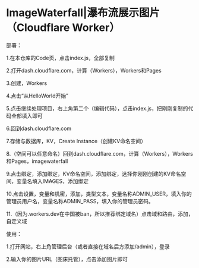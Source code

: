 # ImageWaterfall|瀑布流展示图片（Cloudflare Worker）

部署：

1.在本仓库的Code页，点击index.js，全部复制

2.打开dash.cloudflare.com，计算（Workers），Workers和Pages

3.创建，Workers

4.点击“从HelloWorld开始”

5.点击继续处理项目，右上角第二个（编辑代码），点击index.js，把刚刚复制的代码全部填入即可

6.回到dash.cloudflare.com

7.存储与数据库，KV，Create Instance（创建KV命名空间）

8.（空间可以任意命名）回到dash.cloudflare.com，计算（Workers），Workers和Pages，imagewaterfall

9.点击绑定，添加绑定，KV命名空间，添加绑定，选择你刚刚创建的KV命名空间，变量名填入IMAGES，添加绑定

10.点击设置，变量和机密，添加，类型文本，变量名称ADMIN_USER，填入你的管理员用户名，变量名称ADMIN_PASS，填入你的管理员密码。

11.（因为.workers.dev在中国被ban，所以推荐绑定域名）点击域和路由，添加，自定义域

使用：

1.打开网站，右上角管理后台（或者直接在域名后方添加/admin），登录

2.输入你的图片URL（图床托管），点击添加图片即可
